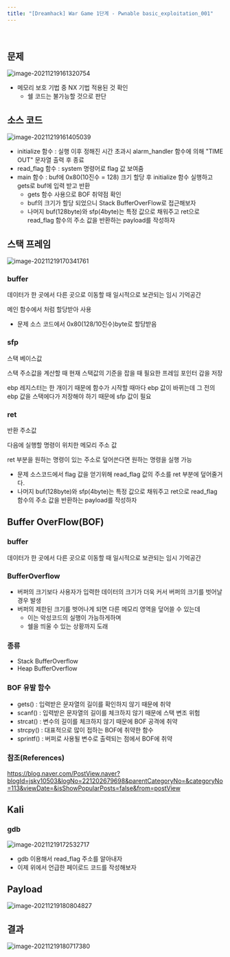 ```yaml
---
title: "[Dreamhack] War Game 1단계 - Pwnable basic_exploitation_001"
---
```


<br>

## 문제

![image-20211219161320754](image-20211219161320754.png)

- 메모리 보호 기법 중 NX 기법 적용된 것 확인
  - 쉘 코드는 불가능할 것으로 판단



## 소스 코드

![image-20211219161405039](image-20211219161405039.png)

- initialize 함수 : 실행 이후 정해진 시간 초과시 alarm_handler 함수에 의해  "TIME OUT" 문자열 출력 후 종료 
- read_flag 함수 : system 명령어로 flag 값 보여줌
- main 함수 : buf에 0x80(10진수 = 128) 크기 할당 후 initialize 함수 실행하고 gets로 buf에 입력 받고 반환
  - gets 함수 사용으로 BOF 취약점 확인
  - buf의 크기가 할당 되었으니 Stack BufferOverFlow로 접근해보자
  - 나머지 buf(128byte)와 sfp(4byte)는 특정 값으로 채워주고 ret으로 read_flag 함수의 주소 값을 반환하는 payload를 작성하자



## 스택 프레임

![image-20211219170341761](image-20211219170341761.png)

### buffer

데이터가 한 곳에서 다른 곳으로 이동할 때 일시적으로 보관되는 임시 기억공간

메인 함수에서 처럼 할당받아 사용

- 문제 소스 코드에서 0x80(128/10진수)byte로 할당받음

### sfp

스택 베이스값

스택 주소값을 계산할 때 현재 스택값의 기준을 잡을 때 필요한 프레임 포인터 갑을 저장

ebp 레지스터는 한 개이기 때문에 함수가 시작할 때마다 ebp 값이 바뀌는데 그 전의 ebp 값을 스택에다가 저장해야 하기 때문에 sfp 값이 필요

### ret 

반환 주소값

다음에 실행할 명령이 위치한 메모리 주소 값

ret 부분을 원하는 명령이 있는 주소로 덮어쓴다면 원하는 명령을 실행 가능

- 문제 소스코드에서 flag 값을 얻기위해 read_flag 값의 주소를 ret 부분에 덮어줄거다.
- 나머지 buf(128byte)와 sfp(4byte)는 특정 값으로 채워주고 ret으로 read_flag 함수의 주소 값을 반환하는 payload를 작성하자



## Buffer OverFlow(BOF)

### buffer 

데이터가 한 곳에서 다른 곳으로 이동할 때 일시적으로 보관되는 임시 기억공간

### BufferOverflow

- 버퍼의 크기보다 사용자가 입력한 데이터의 크기가 더욱 커서 버퍼의 크기를 벗어날 경우 발생
- 버퍼의 제한된 크기를 벗어나게 되면 다른 메모리 영역을 덮어쓸 수 있는데
  - 이는 악성코드의 실행이 가능하게하며
  - 쉘을 띄울 수 있는 상황까지 도래

### 종류

- Stack BufferOverflow
- Heap BufferOverflow

### BOF 유발 함수

- gets() : 입력받은 문자열의 길이를 확인하지 않기 때문에 취약
- scanf() : 입력받은 문자열의 길이를 체크하지 않기 때문에 스택 변조 위험
- strcat() : 변수의 길이를 체크하지 않기 때문에 BOF 공격에 취약
- strcpy() : 대표적으로 많이 접하는 BOF에 취약한 함수
- sprintf() : 버퍼로 사용될 변수로 출력되는 점에서 BOF에 취약

### 참조(References)

https://blog.naver.com/PostView.naver?blogId=jsky10503&logNo=221202679698&parentCategoryNo=&categoryNo=113&viewDate=&isShowPopularPosts=false&from=postView



## Kali

### gdb

![image-20211219172532717](image-20211219172532717.png)

- gdb 이용해서 read_flag 주소를 알아내자	
- 이제 위에서 언급한 페이로드 코드를 작성해보자



## Payload

![image-20211219180804827](image-20211219180804827.png)



## 결과

![image-20211219180717380](image-20211219180717380.png)